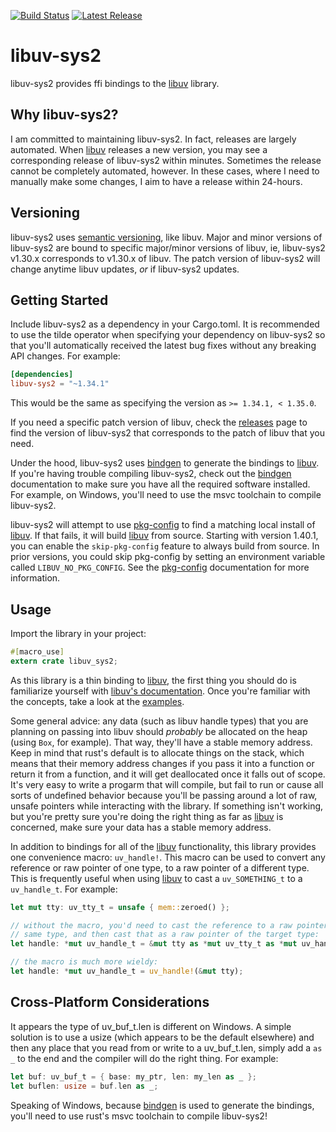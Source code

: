 [![Build Status](https://travis-ci.com/bmatcuk/libuv-sys.svg?branch=master)](https://travis-ci.com/bmatcuk/libuv-sys)
[![Latest Release](https://img.shields.io/crates/v/libuv-sys2)](https://crates.io/crates/libuv-sys2)

# libuv-sys2
libuv-sys2 provides ffi bindings to the [libuv] library.

## Why libuv-sys2?
I am committed to maintaining libuv-sys2. In fact, releases are largely
automated. When [libuv] releases a new version, you may see a corresponding
release of libuv-sys2 within minutes. Sometimes the release cannot be
completely automated, however. In these cases, where I need to manually make
some changes, I aim to have a release within 24-hours.

## Versioning
libuv-sys2 uses [semantic versioning], like libuv. Major and minor versions of
libuv-sys2 are bound to specific major/minor versions of libuv, ie, libuv-sys2
v1.30.x corresponds to v1.30.x of libuv. The patch version of libuv-sys2 will
change anytime libuv updates, _or_ if libuv-sys2 updates.

## Getting Started
Include libuv-sys2 as a dependency in your Cargo.toml. It is recommended to use
the tilde operator when specifying your dependency on libuv-sys2 so that you'll
automatically received the latest bug fixes without any breaking API changes.
For example:

```toml
[dependencies]
libuv-sys2 = "~1.34.1"
```

This would be the same as specifying the version as `>= 1.34.1, < 1.35.0`.

If you need a specific patch version of libuv, check the [releases] page to
find the version of libuv-sys2 that corresponds to the patch of libuv that you
need.

Under the hood, libuv-sys2 uses [bindgen] to generate the bindings to [libuv].
If you're having trouble compiling libuv-sys2, check out the [bindgen]
documentation to make sure you have all the required software installed. For
example, on Windows, you'll need to use the msvc toolchain to compile
libuv-sys2.

libuv-sys2 will attempt to use [pkg-config] to find a matching local install of
[libuv]. If that fails, it will build [libuv] from source. Starting with
version 1.40.1, you can enable the `skip-pkg-config` feature to always build
from source. In prior versions, you could skip pkg-config by setting an
environment variable called `LIBUV_NO_PKG_CONFIG`. See the [pkg-config]
documentation for more information.

## Usage
Import the library in your project:

```rust
#[macro_use]
extern crate libuv_sys2;
```

As this library is a thin binding to [libuv], the first thing you should do is
familiarize yourself with [libuv's documentation]. Once you're familiar with
the concepts, take a look at the [examples].

Some general advice: any data (such as libuv handle types) that you are
planning on passing into libuv should _probably_ be allocated on the heap
(using `Box`, for example). That way, they'll have a stable memory address.
Keep in mind that rust's default is to allocate things on the stack, which
means that their memory address changes if you pass it into a function or
return it from a function, and it will get deallocated once it falls out of
scope. It's very easy to write a progarm that will compile, but fail to run or
cause all sorts of undefined behavior because you'll be passing around a lot of
raw, unsafe pointers while interacting with the library. If something isn't
working, but you're pretty sure you're doing the right thing as far as [libuv]
is concerned, make sure your data has a stable memory address.

In addition to bindings for all of the [libuv] functionality, this library
provides one convenience macro: `uv_handle!`. This macro can be used to convert
any reference or raw pointer of one type, to a raw pointer of a different type.
This is frequently useful when using [libuv] to cast a `uv_SOMETHING_t` to a
`uv_handle_t`. For example:

```rust
let mut tty: uv_tty_t = unsafe { mem::zeroed() };

// without the macro, you'd need to cast the reference to a raw pointer of the
// same type, and then cast that as a raw pointer of the target type:
let handle: *mut uv_handle_t = &mut tty as *mut uv_tty_t as *mut uv_handle_t;

// the macro is much more wieldy:
let handle: *mut uv_handle_t = uv_handle!(&mut tty);
```

## Cross-Platform Considerations
It appears the type of uv_buf_t.len is different on Windows. A simple solution
is to use a usize (which appears to be the default elsewhere) and then any
place that you read from or write to a uv_buf_t.len, simply add a `as _` to the
end and the compiler will do the right thing. For example:

```rust
let buf: uv_buf_t = { base: my_ptr, len: my_len as _ };
let buflen: usize = buf.len as _;
```

Speaking of Windows, because [bindgen] is used to generate the bindings, you'll
need to use rust's msvc toolchain to compile libuv-sys2!

[bindgen]: https://rust-lang.github.io/rust-bindgen/
[examples]: https://github.com/bmatcuk/libuv-sys/tree/master/examples
[libuv's documentation]: http://docs.libuv.org
[libuv]: https://libuv.org/
[pkg-config]: https://github.com/rust-lang/pkg-config-rs
[releases]: https://github.com/bmatcuk/libuv-sys/releases
[semantic versioning]: https://semver.org/
